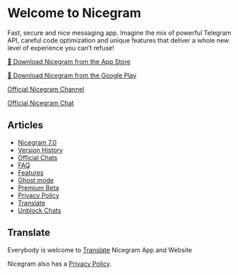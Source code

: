 # Welcome to Nicegram

Fast, secure and nice messaging app. Imagine the mix of powerful Telegram API, careful code optimization and unique features that deliver a whole new level of experience you can’t refuse!

[🍏 Download Nicegram from the App Store](https://apps.apple.com/app/apple-store/id1608870673?pt=119567154&ct=nicegram.app&mt=8)

[🤖 Download Nicegram from the Google Play](https://play.google.com/store/apps/details?id=app.nicegram&utm_source=nicegram.app&utm_medium=main&utm_campaign=web)

[Official Nicegram Channel](https://t.me/nicegramapp)

[Official Nicegram Chat](https://t.me/nicegramchat)

## Articles

* [Nicegram 7.0](/7.0)
* [Version History](/changelog)
* [Official Chats](/chats)
* [FAQ](/faq)
* [Features](/features)
* [Ghost mode](/ghost)
* [Premium Beta](/premium/beta)
* [Privacy Policy](privacy-policy.md)
* [Translate](/translate)
* [Unblock Chats](/unblock)

## Translate

Everybody is welcome to [Translate](/translate) Nicegram App and Website

Nicegram also has a [Privacy Policy](privacy-policy.md).
